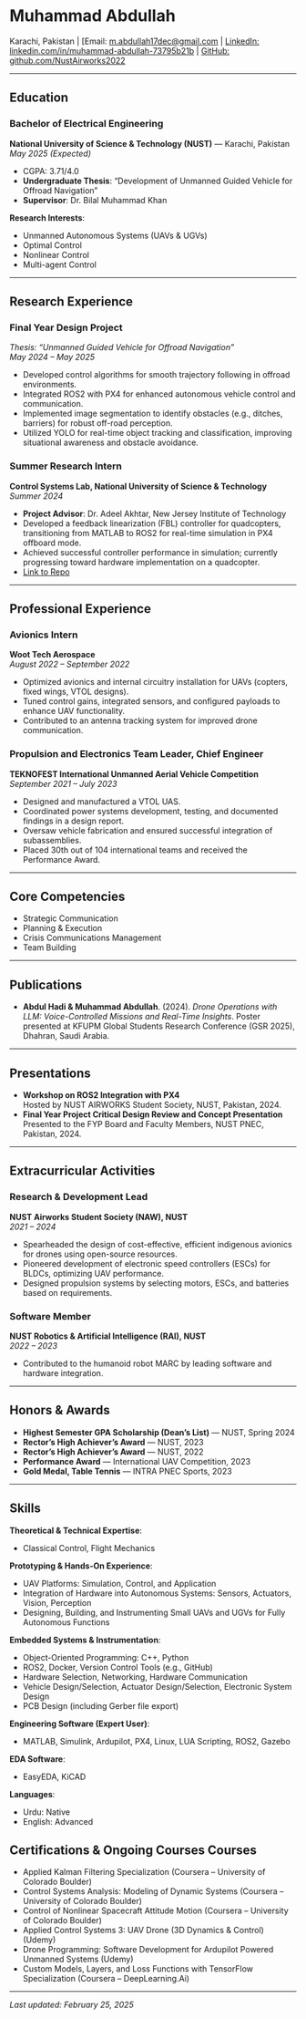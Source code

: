 # Muhammad Abdullah

Karachi, Pakistan | [Email: m.abdullah17dec@gmail.com | [LinkedIn: linkedin.com/in/muhammad-abdullah-73795b21b](www.linkedin.com/in/muhammad-abdullah-73795b21b) | [GitHub: github.com/NustAirworks2022](https://github.com/NustAirworks2022)

---

## Education

### Bachelor of Electrical Engineering  
**National University of Science & Technology (NUST)** — Karachi, Pakistan  
*May 2025 (Expected)*  
- CGPA: 3.71/4.0  
- **Undergraduate Thesis**: “Development of Unmanned Guided Vehicle for Offroad Navigation”  
- **Supervisor**: Dr. Bilal Muhammad Khan  

**Research Interests**:  
- Unmanned Autonomous Systems (UAVs & UGVs)  
- Optimal Control  
- Nonlinear Control  
- Multi-agent Control  

---

## Research Experience

### Final Year Design Project  
*Thesis: “Unmanned Guided Vehicle for Offroad Navigation”*  
*May 2024 – May 2025*  
- Developed control algorithms for smooth trajectory following in offroad environments.  
- Integrated ROS2 with PX4 for enhanced autonomous vehicle control and communication.  
- Implemented image segmentation to identify obstacles (e.g., ditches, barriers) for robust off-road perception.  
- Utilized YOLO for real-time object tracking and classification, improving situational awareness and obstacle avoidance.  

### Summer Research Intern  
**Control Systems Lab, National University of Science & Technology**  
*Summer 2024*  
- **Project Advisor**: Dr. Adeel Akhtar, New Jersey Institute of Technology  
- Developed a feedback linearization (FBL) controller for quadcopters, transitioning from MATLAB to ROS2 for real-time simulation in PX4 offboard mode.  
- Achieved successful controller performance in simulation; currently progressing toward hardware implementation on a quadcopter.
- [Link to Repo](https://github.com/NustAirworks2022/px4_offboard_lowlevel_FBL_CONTROLLER.git)  

---

## Professional Experience

### Avionics Intern  
**Woot Tech Aerospace**  
*August 2022 – September 2022*  
- Optimized avionics and internal circuitry installation for UAVs (copters, fixed wings, VTOL designs).  
- Tuned control gains, integrated sensors, and configured payloads to enhance UAV functionality.  
- Contributed to an antenna tracking system for improved drone communication.  

### Propulsion and Electronics Team Leader, Chief Engineer  
**TEKNOFEST International Unmanned Aerial Vehicle Competition**  
*September 2021 – July 2023*  
- Designed and manufactured a VTOL UAS.  
- Coordinated power systems development, testing, and documented findings in a design report.  
- Oversaw vehicle fabrication and ensured successful integration of subassemblies.  
- Placed 30th out of 104 international teams and received the Performance Award.  

---

## Core Competencies
- Strategic Communication  
- Planning & Execution  
- Crisis Communications Management  
- Team Building  

---

## Publications
- **Abdul Hadi & Muhammad Abdullah**. (2024). *Drone Operations with LLM: Voice-Controlled Missions and Real-Time Insights*. Poster presented at KFUPM Global Students Research Conference (GSR 2025), Dhahran, Saudi Arabia.  

---

## Presentations
- **Workshop on ROS2 Integration with PX4**  
  Hosted by NUST AIRWORKS Student Society, NUST, Pakistan, 2024.  
- **Final Year Project Critical Design Review and Concept Presentation**  
  Presented to the FYP Board and Faculty Members, NUST PNEC, Pakistan, 2024.  

---

## Extracurricular Activities

### Research & Development Lead  
**NUST Airworks Student Society (NAW), NUST**  
*2021 – 2024*  
- Spearheaded the design of cost-effective, efficient indigenous avionics for drones using open-source resources.  
- Pioneered development of electronic speed controllers (ESCs) for BLDCs, optimizing UAV performance.  
- Designed propulsion systems by selecting motors, ESCs, and batteries based on requirements.  

### Software Member  
**NUST Robotics & Artificial Intelligence (RAI), NUST**  
*2022 – 2023*  
- Contributed to the humanoid robot MARC by leading software and hardware integration.  

---

## Honors & Awards
- **Highest Semester GPA Scholarship (Dean’s List)** — NUST, Spring 2024  
- **Rector’s High Achiever’s Award** — NUST, 2023  
- **Rector’s High Achiever’s Award** — NUST, 2022  
- **Performance Award** — International UAV Competition, 2023  
- **Gold Medal, Table Tennis** — INTRA PNEC Sports, 2023  

---

## Skills

**Theoretical & Technical Expertise**:  
- Classical Control, Flight Mechanics 

**Prototyping & Hands-On Experience**:  
- UAV Platforms: Simulation, Control, and Application  
- Integration of Hardware into Autonomous Systems: Sensors, Actuators, Vision, Perception  
- Designing, Building, and Instrumenting Small UAVs and UGVs for Fully Autonomous Functions  

**Embedded Systems & Instrumentation**:  
- Object-Oriented Programming: C++, Python  
- ROS2, Docker, Version Control Tools (e.g., GitHub)  
- Hardware Selection, Networking, Hardware Communication  
- Vehicle Design/Selection, Actuator Design/Selection, Electronic System Design  
- PCB Design (including Gerber file export)  

**Engineering Software (Expert User)**:  
- MATLAB, Simulink, Ardupilot, PX4, Linux, LUA Scripting, ROS2, Gazebo  

**EDA Software**:  
- EasyEDA, KiCAD  

**Languages**:  
- Urdu: Native  
- English: Advanced  


## Certifications & Ongoing Courses Courses
- Applied Kalman Filtering Specialization (Coursera – University of Colorado Boulder)  
- Control Systems Analysis: Modeling of Dynamic Systems (Coursera – University of Colorado Boulder)  
- Control of Nonlinear Spacecraft Attitude Motion (Coursera – University of Colorado Boulder)  
- Applied Control Systems 3: UAV Drone (3D Dynamics & Control) (Udemy)  
- Drone Programming: Software Development for Ardupilot Powered Unmanned Systems (Udemy)  
- Custom Models, Layers, and Loss Functions with TensorFlow Specialization (Coursera – DeepLearning.Ai)  

---

*Last updated: February 25, 2025*
